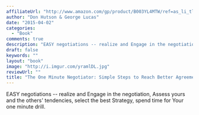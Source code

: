```yaml
---
affiliateUrl: "http://www.amazon.com/gp/product/B003YL4MTW/ref=as_li_tl?ie=UTF8&camp=1789&creative=390957&creativeASIN=B003YL4MTW&linkCode=as2&tag=jaktre-20&linkId=YG2XNBO4ZIPFZI4C"
author: "Don Hutson & George Lucas"
date: "2015-04-02"
categories:
  - "Book"
comments: true
description: "EASY negotiations -- realize and Engage in the negotiation, Assess yours and the others' tendencies, select the best Strategy, spend time for Your one"
draft: false
keywords: ""
layout: "book"
image: "http://i.imgur.com/yramlDL.jpg"
reviewUrl: ""
title: "The One Minute Negotiator: Simple Steps to Reach Better Agreements"
---
```


EASY negotiations -- realize and Engage in the negotiation, Assess yours and the others' tendencies, select the best Strategy, spend time for Your one minute drill.
